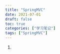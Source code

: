 ```yaml
---
title: "SpringMVC"
date: 2021-07-01
draft: false
toc: true
categories: ["学习笔记"]
tags: ["SpringMVC"]
---
```


1. []()